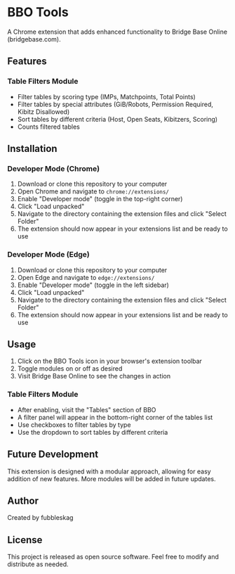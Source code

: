# BBO Tools

A Chrome extension that adds enhanced functionality to Bridge Base Online (bridgebase.com).

## Features

### Table Filters Module
- Filter tables by scoring type (IMPs, Matchpoints, Total Points)
- Filter tables by special attributes (GiB/Robots, Permission Required, Kibitz Disallowed)
- Sort tables by different criteria (Host, Open Seats, Kibitzers, Scoring)
- Counts filtered tables

## Installation

### Developer Mode (Chrome)
1. Download or clone this repository to your computer
2. Open Chrome and navigate to `chrome://extensions/`
3. Enable "Developer mode" (toggle in the top-right corner)
4. Click "Load unpacked"
5. Navigate to the directory containing the extension files and click "Select Folder"
6. The extension should now appear in your extensions list and be ready to use

### Developer Mode (Edge)
1. Download or clone this repository to your computer
2. Open Edge and navigate to `edge://extensions/`
3. Enable "Developer mode" (toggle in the left sidebar)
4. Click "Load unpacked"
5. Navigate to the directory containing the extension files and click "Select Folder"
6. The extension should now appear in your extensions list and be ready to use

## Usage

1. Click on the BBO Tools icon in your browser's extension toolbar
2. Toggle modules on or off as desired
3. Visit Bridge Base Online to see the changes in action

### Table Filters Module
- After enabling, visit the "Tables" section of BBO
- A filter panel will appear in the bottom-right corner of the tables list
- Use checkboxes to filter tables by type
- Use the dropdown to sort tables by different criteria

## Future Development

This extension is designed with a modular approach, allowing for easy addition of new features. More modules will be added in future updates.

## Author

Created by fubbleskag

## License

This project is released as open source software. Feel free to modify and distribute as needed.
